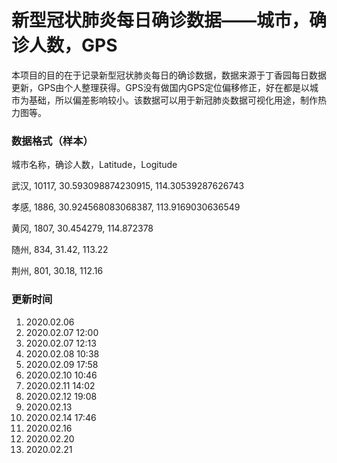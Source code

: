 # 新型冠状肺炎每日确诊数据——城市，确诊人数，GPS

本项目的目的在于记录新型冠状肺炎每日的确诊数据，数据来源于丁香园每日数据更新，GPS由个人整理获得。GPS没有做国内GPS定位偏移修正，好在都是以城市为基础，所以偏差影响较小。该数据可以用于新冠肺炎数据可视化用途，制作热力图等。



### 数据格式（样本）

城市名称，确诊人数，Latitude，Logitude

武汉, 10117, 30.593098874230915, 114.30539287626743

孝感, 1886, 30.924568083068387, 113.9169030636549

黄冈, 1807, 30.454279, 114.872378

随州, 834, 31.42, 113.22

荆州, 801, 30.18, 112.16

### 更新时间
1. 2020.02.06
2. 2020.02.07 12:00
3. 2020.02.07 12:13
4. 2020.02.08 10:38
5. 2020.02.09 17:58
6. 2020.02.10 10:46
7. 2020.02.11 14:02
8. 2020.02.12 19:08
9. 2020.02.13 
10. 2020.02.14 17:46
11. 2020.02.16
12. 2020.02.20
13. 2020.02.21

